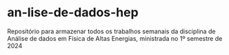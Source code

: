 # an-lise-de-dados-hep

Repositório para armazenar todos os trabalhos semanais da disciplina de Análise de dados em Física de Altas Energias, ministrada no 1º semestre de 2024
